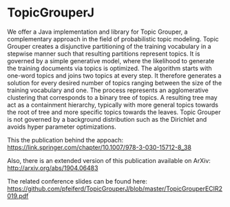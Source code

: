 # TopicGrouperJ
We offer a Java implementation and library for Topic Grouper, a complementary approach in the field of
probabilistic topic modeling.  Topic Grouper creates a disjunctive
partitioning of the training vocabulary in a stepwise manner such that
resulting partitions represent topics.  It is governed by a simple
generative model, where the likelihood to generate the training
documents via topics is optimized.  The algorithm starts with one-word
topics and joins two topics at every step. It therefore generates a
solution for every desired number of topics ranging between the size
of the training vocabulary and one. The process represents an
agglomerative clustering that corresponds to a binary tree of topics. A
resulting tree may act as a containment hierarchy, typically with more
general topics towards the root of tree and more specific topics
towards the leaves. Topic Grouper is not governed by a background
distribution such as the Dirichlet and avoids hyper parameter
optimizations.

This the publication behind the appoach:
https://link.springer.com/chapter/10.1007/978-3-030-15712-8_38

Also, there is an extended version of this publication available on ArXiv:
http://arxiv.org/abs/1904.06483

The related conference slides can be found here:
https://github.com/pfeiferd/TopicGrouperJ/blob/master/TopicGrouperECIR2019.pdf
